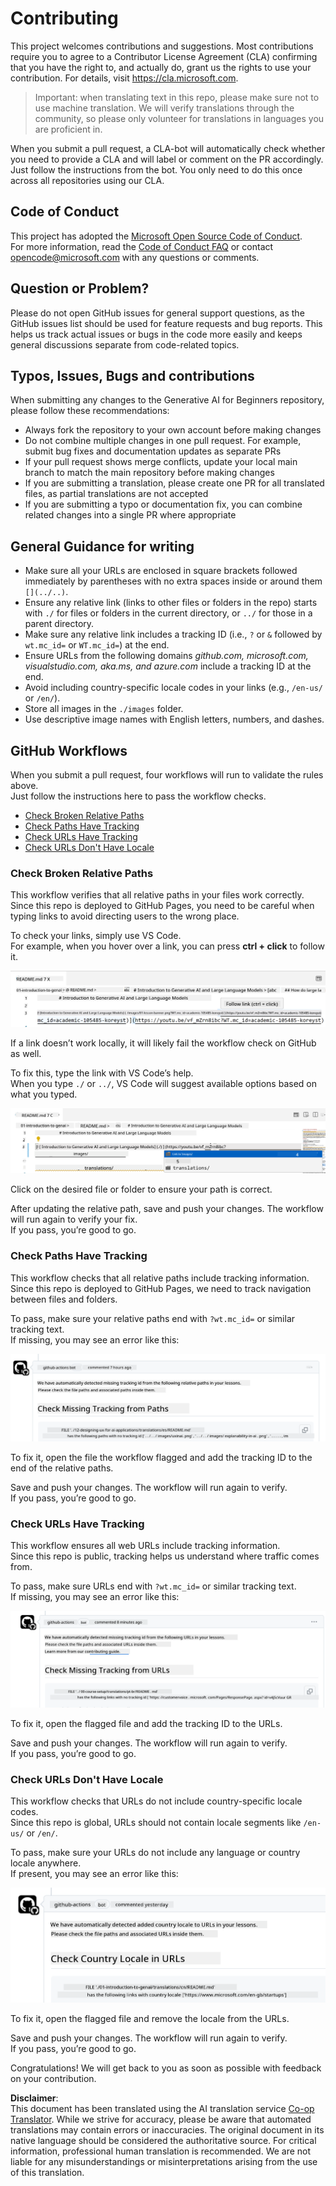 <!--
CO_OP_TRANSLATOR_METADATA:
{
  "original_hash": "57c41f2af71001a2cff9d8eb797cb843",
  "translation_date": "2025-07-09T05:47:07+00:00",
  "source_file": "CONTRIBUTING.md",
  "language_code": "en"
}
-->
# Contributing

This project welcomes contributions and suggestions. Most contributions require you to agree to a Contributor License Agreement (CLA) confirming that you have the right to, and actually do, grant us the rights to use your contribution. For details, visit <https://cla.microsoft.com>.

> Important: when translating text in this repo, please make sure not to use machine translation. We will verify translations through the community, so please only volunteer for translations in languages you are proficient in.

When you submit a pull request, a CLA-bot will automatically check whether you need to provide a CLA and will label or comment on the PR accordingly. Just follow the instructions from the bot. You only need to do this once across all repositories using our CLA.

## Code of Conduct

This project has adopted the [Microsoft Open Source Code of Conduct](https://opensource.microsoft.com/codeofconduct/?WT.mc_id=academic-105485-koreyst).  
For more information, read the [Code of Conduct FAQ](https://opensource.microsoft.com/codeofconduct/faq/?WT.mc_id=academic-105485-koreyst) or contact [opencode@microsoft.com](mailto:opencode@microsoft.com) with any questions or comments.

## Question or Problem?

Please do not open GitHub issues for general support questions, as the GitHub issues list should be used for feature requests and bug reports. This helps us track actual issues or bugs in the code more easily and keeps general discussions separate from code-related topics.

## Typos, Issues, Bugs and contributions

When submitting any changes to the Generative AI for Beginners repository, please follow these recommendations:

* Always fork the repository to your own account before making changes  
* Do not combine multiple changes in one pull request. For example, submit bug fixes and documentation updates as separate PRs  
* If your pull request shows merge conflicts, update your local main branch to match the main repository before making changes  
* If you are submitting a translation, please create one PR for all translated files, as partial translations are not accepted  
* If you are submitting a typo or documentation fix, you can combine related changes into a single PR where appropriate

## General Guidance for writing

- Make sure all your URLs are enclosed in square brackets followed immediately by parentheses with no extra spaces inside or around them `[](../..)`.  
- Ensure any relative link (links to other files or folders in the repo) starts with `./` for files or folders in the current directory, or `../` for those in a parent directory.  
- Make sure any relative link includes a tracking ID (i.e., `?` or `&` followed by `wt.mc_id=` or `WT.mc_id=`) at the end.  
- Ensure URLs from the following domains _github.com, microsoft.com, visualstudio.com, aka.ms, and azure.com_ include a tracking ID at the end.  
- Avoid including country-specific locale codes in your links (e.g., `/en-us/` or `/en/`).  
- Store all images in the `./images` folder.  
- Use descriptive image names with English letters, numbers, and dashes.

## GitHub Workflows

When you submit a pull request, four workflows will run to validate the rules above.  
Just follow the instructions here to pass the workflow checks.

- [Check Broken Relative Paths](../..)  
- [Check Paths Have Tracking](../..)  
- [Check URLs Have Tracking](../..)  
- [Check URLs Don't Have Locale](../..)

### Check Broken Relative Paths

This workflow verifies that all relative paths in your files work correctly.  
Since this repo is deployed to GitHub Pages, you need to be careful when typing links to avoid directing users to the wrong place.

To check your links, simply use VS Code.  
For example, when you hover over a link, you can press **ctrl + click** to follow it.

![VS code follow links screenshot](../../translated_images/vscode-follow-link.85520ab6a1237adcf01cc9cd8c228ce7b32ae685a034250bd5109e2682b9dfca.en.png)

If a link doesn’t work locally, it will likely fail the workflow check on GitHub as well.

To fix this, type the link with VS Code’s help.  
When you type `./` or `../`, VS Code will suggest available options based on what you typed.

![VS code select relative path screenshot](../../translated_images/vscode-select-relative-path.3804eb73c3a9e5f2d345e3d3288f8173a9e584254d0e505d8bcbc6461dbf1f6c.en.png)

Click on the desired file or folder to ensure your path is correct.

After updating the relative path, save and push your changes. The workflow will run again to verify your fix.  
If you pass, you’re good to go.

### Check Paths Have Tracking

This workflow checks that all relative paths include tracking information.  
Since this repo is deployed to GitHub Pages, we need to track navigation between files and folders.

To pass, make sure your relative paths end with `?wt.mc_id=` or similar tracking text.  
If missing, you may see an error like this:

![GitHub check paths missing tracking comment screenshot](../../translated_images/github-check-paths-missing-tracking-comment.880d4afe03e898ffadeebe0f61f7fdea7525c25238bead9fecabc81a0a83b1c0.en.png)

To fix it, open the file the workflow flagged and add the tracking ID to the end of the relative paths.

Save and push your changes. The workflow will run again to verify.  
If you pass, you’re good to go.

### Check URLs Have Tracking

This workflow ensures all web URLs include tracking information.  
Since this repo is public, tracking helps us understand where traffic comes from.

To pass, make sure URLs end with `?wt.mc_id=` or similar tracking text.  
If missing, you may see an error like this:

![GitHub check urls missing tracking comment screenshot](../../translated_images/github-check-urls-missing-tracking-comment.1bd00d20b24a1e2e3179e59e1bd7d44f16637a1bb1ab265562565251166841ef.en.png)

To fix it, open the flagged file and add the tracking ID to the URLs.

Save and push your changes. The workflow will run again to verify.  
If you pass, you’re good to go.

### Check URLs Don't Have Locale

This workflow checks that URLs do not include country-specific locale codes.  
Since this repo is global, URLs should not contain locale segments like `/en-us/` or `/en/`.

To pass, make sure your URLs do not include any language or country locale anywhere.  
If present, you may see an error like this:

![GitHub check country locale comment screenshot](../../translated_images/github-check-country-locale-comment.2f4fe93228161dee6ec8210f3d6ccc66af6864f6b178b8d96f30818498fba72a.en.png)

To fix it, open the flagged file and remove the locale from the URLs.

Save and push your changes. The workflow will run again to verify.  
If you pass, you’re good to go.

Congratulations! We will get back to you as soon as possible with feedback on your contribution.

**Disclaimer**:  
This document has been translated using the AI translation service [Co-op Translator](https://github.com/Azure/co-op-translator). While we strive for accuracy, please be aware that automated translations may contain errors or inaccuracies. The original document in its native language should be considered the authoritative source. For critical information, professional human translation is recommended. We are not liable for any misunderstandings or misinterpretations arising from the use of this translation.